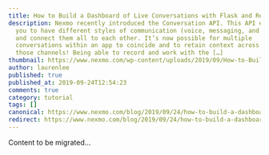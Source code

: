 ```yaml
---
title: How to Build a Dashboard of Live Conversations with Flask and React
description: Nexmo recently introduced the Conversation API. This API enables
  you to have different styles of communication (voice, messaging, and video)
  and connect them all to each other. It’s now possible for multiple
  conversations within an app to coincide and to retain context across all of
  those channels! Being able to record and work with the […]
thumbnail: https://www.nexmo.com/wp-content/uploads/2019/09/How-to-Build-a-Dashboard-of-Live-Conversations-with-Flask-and-React-2.png
author: laurenlee
published: true
published_at: 2019-09-24T12:54:23
comments: true
category: tutorial
tags: []
canonical: https://www.nexmo.com/blog/2019/09/24/how-to-build-a-dashboard-of-live-conversations-with-flask-and-react-dr
redirect: https://www.nexmo.com/blog/2019/09/24/how-to-build-a-dashboard-of-live-conversations-with-flask-and-react-dr
---
```

Content to be migrated...
